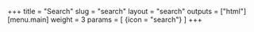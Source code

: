 +++
title = "Search"
slug = "search"
layout = "search"
outputs = ["html"]
[menu.main]
weight = 3
params = [ {icon = "search"} ]
+++